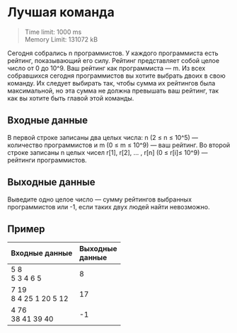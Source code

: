 # Лучшая команда

> Time limit: 1000 ms \
> Memory Limit: 131072 kB

Сегодня собрались n программистов. У каждого программиста есть рейтинг,
показывающий его силу. Рейтинг представляет собой целое число от 0 до 10^9.
Ваш рейтинг как программиста — m. Из всех собравшихся сегодня программистов
вы хотите выбрать двоих в свою команду. Их следует выбирать так, чтобы сумма
их рейтингов была максимальной, но эта сумма не должна превышать ваш рейтинг,
так как вы хотите быть главой этой команды.

## Входные данные

В первой строке записаны два целых числа: n (2 ≤ n ≤ 10^5) — количество
программистов и m (0 ≤ m ≤ 10^9) — ваш рейтинг. Во второй строке
записаны n целых чисел r[1], r[2], ... , r[n]
(0 ≤ r[i]≤ 10^9) — рейтинги программистов.

## Выходные данные

Выведите одно целое число — сумму рейтингов выбранных
программистов или -1, если таких двух людей найти невозможно.

## Пример

| Входные данные              | Выходные <br/>данные |
|:----------------------------|:---------------------|
| 5 8 <br/> 5 3 4 6 5         | 8                    |
| 7 19 <br/> 8 4 25 1 20 5 12 | 17                   |
| 4 76 <br/> 38 41 39 40      | -1                   |
